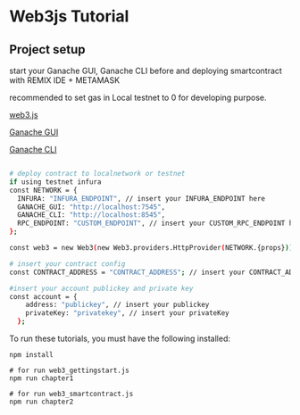 # Web3js Tutorial

## Project setup

start your Ganache GUI, Ganache CLI before and deploying smartcontract with REMIX IDE + METAMASK

recommended to set gas in Local testnet to 0 for developing purpose.

[web3.js](https://github.com/ethereum/web3.js/)

[Ganache GUI](https://github.com/trufflesuite/ganache)

[Ganache CLI](https://github.com/trufflesuite/ganache-cli)

``` bash

# deploy contract to localnetwork or testnet
if using testnet infura
const NETWORK = {
  INFURA: "INFURA_ENDPOINT", // insert your INFURA_ENDPOINT here
  GANACHE_GUI: "http://localhost:7545",
  GANACHE_CLI: "http://localhost:8545",
  RPC_ENDPOINT: "CUSTOM_ENDPOINT", // insert your CUSTOM_RPC_ENDPOINT here
};

const web3 = new Web3(new Web3.providers.HttpProvider(NETWORK.{props}));

# insert your contract config
const CONTRACT_ADDRESS = "CONTRACT_ADDRESS"; // insert your CONTRACT_ADDRESS here

#insert your account publickey and private key
const account = {
    address: "publickey", // insert your publickey
    privateKey: "privatekey", // insert your privateKey
  };

```
To run these tutorials, you must have the following installed:

```
npm install

# for run web3_gettingstart.js
npm run chapter1

# for run web3_smartcontract.js
npm run chapter2
```
